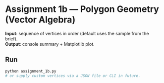# Assignment 1b — Polygon Geometry (Vector Algebra)

**Input**: sequence of vertices in order (default uses the sample from the brief).  
**Output**: console summary + Matplotlib plot.

## Run
```bash
python assignment_1b.py
# or supply custom vertices via a JSON file or CLI in future.
```
